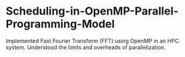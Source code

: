 # Scheduling-in-OpenMP-Parallel-Programming-Model
Implemented Fast Fourier Transform (FFT) using OpenMP in an HPC system. Understood the limits and overheads of parallelization.

